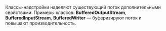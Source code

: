 Классы-надстройки наделяют существующий поток дополнительными свойствами.
Примеры классов: **BufferedOutputStream**, **BufferedInputStream**, **BufferedWriter** — буферизируют поток и повышают производительность.